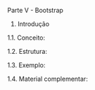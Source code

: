 Parte V - Bootstrap

1. Introdução

1.1. Conceito:

1.2. Estrutura:

1.3. Exemplo:

1.4. Material complementar:
